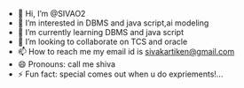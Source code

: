- 👋 Hi, I’m @SIVAO2
- 👀 I’m interested in DBMS and java script,ai modeling 
- 🌱 I’m currently learning DBMS and java script
- 💞️ I’m looking to collaborate on TCS and oracle 
- 📫 How to reach me my email id is sivakartiken@gmail.com
- 😄 Pronouns: call me shiva 
- ⚡ Fun fact: special comes out when u do expriements!...

<!---
SIVAO2/SIVAO2 is a ✨ special ✨ repository because its `README.md` (this file) appears on your GitHub profile.
You can click the Preview link to take a look at your changes.
--->
